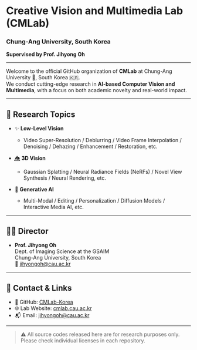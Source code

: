 # Creative Vision and Multimedia Lab (CMLab)  
### Chung-Ang University, South Korea  
**Supervised by Prof. Jihyong Oh**

---

Welcome to the official GitHub organization of **CMLab** at Chung-Ang University 🐉, South Korea 🇰🇷.  
We conduct cutting-edge research in **AI-based Computer Vision and Multimedia**, with a focus on both academic novelty and real-world impact.

---

## 🔬 Research Topics

- ✨ **Low-Level Vision**
  - Video Super-Resolution / Deblurring / Video Frame Interpolation / Denoising / Dehazing / Enhancement / Restoration, etc. 

- 👁️⃤ **3D Vision**
  - Gaussian Splatting / Neural Radiance Fields (NeRFs) / Novel View Synthesis / Neural Rendering, etc.

- 🤖 **Generative AI**
  - Multi-Modal / Editing / Personalization / Diffusion Models / Interactive Media AI, etc.


---


## 👨‍🏫 Director

- **Prof. Jihyong Oh**  
  Dept. of Imaging Science at the GSAIM  
  Chung-Ang University, South Korea  
  📧 jihyongoh@cau.ac.kr  

---


## 📢 Contact & Links

- 🔗 GitHub: [CMLab-Korea](https://github.com/CMLab-Korea)
- 🌐 Lab Website: [cmlab.cau.ac.kr](https://cmlab.cau.ac.kr)
- 📬 Email: jihyongoh@cau.ac.kr

---

> ⚠️ All source codes released here are for research purposes only. Please check individual licenses in each repository.

